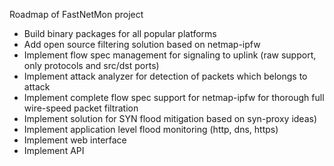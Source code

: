Roadmap of FastNetMon project

- Build binary packages for all popular platforms
- Add open source filtering solution based on netmap-ipfw
- Implement flow spec management for signaling to uplink (raw support, only protocols and src/dst ports)
- Implement attack analyzer for detection of packets which belongs to attack 
- Implement complete flow spec support for netmap-ipfw for thorough full wire-speed packet filtration
- Implement solution for SYN flood mitigation based on syn-proxy ideas) 
- Implement application level flood monitoring (http, dns, https)
- Implement web interface
- Implement API
